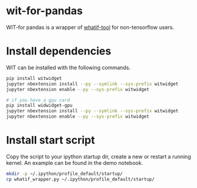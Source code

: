 # wit-for-pandas
WIT-for pandas is a wrapper of [whatif-tool](https://github.com/tensorflow/tensorboard/tree/master/tensorboard/plugins/interactive_inference) for non-tensorflow users.

# Install dependencies

WIT can be installed with the following commands.
``` bash
pip install witwidget
jupyter nbextension install --py --symlink --sys-prefix witwidget
jupyter nbextension enable --py --sys-prefix witwidget

# if you have a gpu card
pip install widwidget-gpu
jupyter nbextension install --py --symlink --sys-prefix witwidget
jupyter nbextension enable --py --sys-prefix witwidget

```

# Install start script
Copy the script to your ipython startup dir, create a new or restart a running kernel. An example can be found in the demo notebook.
``` bash
mkdir -p ~/.ipython/profile_default/startup/
cp whatif_wrapper.py ~/.ipython/profile_default/startup/
```